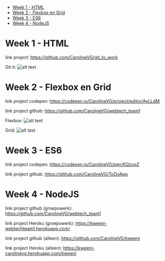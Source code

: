 
<!-- TOC -->

- [Week 1 - HTML](#week-1---html)
- [Week 2 - Flexbox en Grid](#week-2---flexbox-en-grid)
- [Week 3 - ES6](#week-3---es6)
- [Week 4 - NodeJS](#week-4---nodejs)

<!-- /TOC -->

# Week 1 - HTML
link project: https://github.com/CarolineVG/git_to_work

Git it:
![alt text](https://preview.ibb.co/dkNaTS/git_it.png)

# Week 2 - Flexbox en Grid 
link project codepen: https://codepen.io/CarolineVG/project/editor/AyLLdM

link project github: https://github.com/CarolineVG/webtech_team1

Flexbox: 
![alt text](https://preview.ibb.co/f6nW2n/flexbox.png)

Grid:
![alt text](https://preview.ibb.co/cHtFTS/grid.png)

# Week 3 - ES6
link project codepen: https://codepen.io/CarolineVG/pen/EQzooZ

link project github: https://github.com/CarolineVG/ToDoApp


# Week 4 - NodeJS

link project github (groepswerk): https://github.com/CarolineVG/webtech_team1 

link project Heroku (groepswerk): https://kweeni-webtechteam1.herokuapp.com/ 

link project github (alleen): https://github.com/CarolineVG/kweeni

link project Heroku (alleen): https://kweeni-carolinevg.herokuapp.com/kweeni 